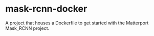 # mask-rcnn-docker
A project that houses a Dockerfile to get started with the Matterport Mask_RCNN project.
